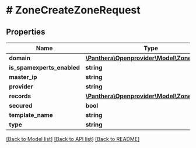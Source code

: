 # # ZoneCreateZoneRequest

## Properties

Name | Type | Description | Notes
------------ | ------------- | ------------- | -------------
**domain** | [**\Panthera\Openprovider\Model\ZoneDomain**](ZoneDomain.md) |  | [optional]
**is_spamexperts_enabled** | **string** |  | [optional]
**master_ip** | **string** |  | [optional]
**provider** | **string** |  | [optional]
**records** | [**\Panthera\Openprovider\Model\ZoneRecord[]**](ZoneRecord.md) |  | [optional]
**secured** | **bool** |  | [optional]
**template_name** | **string** |  | [optional]
**type** | **string** |  | [optional]

[[Back to Model list]](../../README.md#models) [[Back to API list]](../../README.md#endpoints) [[Back to README]](../../README.md)
